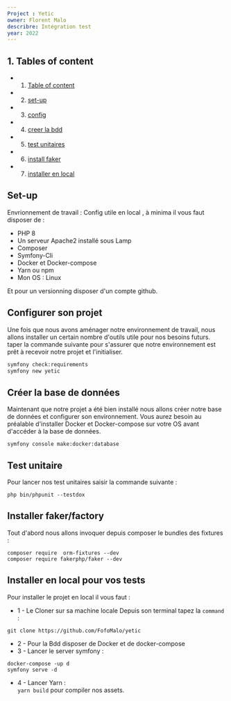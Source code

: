 ```yaml
---
Project : Yetic
owner: Florent Malo
describre: Intégration test
year: 2022
---
```

## 1.<a name="Table of content" ></a> Tables of content
* 1. [Table of content](#1a-name"table-of-content"-a-tables-of-content)
* 2. [set-up](#set-up)
* 3. [config](#configurer-son-projet)
* 4. [creer la bdd](#créer-la-base-de-données)
* 5. [test unitaires](#test-unitaire)
* 6. [install faker](#installer-fakerfactory)
* 7. [installer en local](#install-in-local)





## Set-up
Envrionnement de travail :
Config utile en local , à minima il vous faut disposer de : 
- PHP 8
- Un serveur Apache2 installé sous Lamp 
- Composer
- Symfony-Cli
- Docker et Docker-compose
- Yarn ou npm 
- Mon OS : Linux

Et pour un versionning disposer d'un compte github.

## Configurer son projet 
Une fois que nous avons aménager notre environnement de travail, nous allons installer un certain nombre d'outils utile pour nos besoins futurs.
taper la commande suivante pour s'assurer que notre environnement est prêt à recevoir notre projet et l'initialiser.
```bash  
symfony check:requirements
symfony new yetic
```
## Créer la base de données 
Maintenant que notre projet a été bien installé nous allons créer notre base de données et configurer son environnement. Vous aurez besoin au préalable d'installer Docker et Docker-compose sur votre OS avant d'accéder à la base de données. 
```
symfony console make:docker:database
```
## Test unitaire 
Pour lancer nos test unitaires saisir la commande suivante : 
```
php bin/phpunit --testdox
```
## Installer faker/factory
Tout d'abord nous allons invoquer depuis composer le bundles des fixtures : 
```
composer require  orm-fixtures --dev
composer require fakerphp/faker --dev
```
## Installer en local pour vos tests
Pour installer le projet en local il vous faut : 
* 1 - Le Cloner sur sa machine locale
Depuis son terminal tapez la <code>command</code> :
```
git clone https://github.com/FofoMalo/yetic
```
* 2 - Pour la Bdd disposer de Docker et de docker-compose
* 3 - Lancer le server symfony : 
```
docker-compose -up d
symfony serve -d
```
* 4 - Lancer Yarn  :<br>
<code>yarn build</code> pour compiler nos assets.


